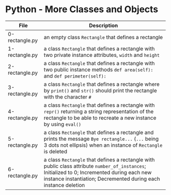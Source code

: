 # Python - More Classes and Objects
|File					|Description						|
|-----------------------------|-----------------------------------------------|
|0-rectangle.py			|an empty class `Rectangle` that defines a rectangle	|
|1-rectangle.py			|a class `Rectangle` that defines a rectangle with two private instance attributes, `width` and `height`|
|2-rectangle.py			| a class `Rectangle` that defines a rectangle with two public instance methods `def area(self):` and `def perimeter(self):`|
|3-rectangle.py			|a class `Rectangle` that defines a rectangle where by `print()` and `str()` should print the rectangle with the character `#`|
|4-rectangle.py			|a class `Rectangle` that defines a rectangle with `repr()` returning a string representation of the rectangle to be able to recreate a new instance by using `eval()` |
|5-rectangle.py			|a class `Rectangle` that defines a rectangle and prints the message `Bye rectangle...` (`...` being 3 dots not ellipsis) when an instance of `Rectangle` is deleted |
|6-rectangle.py			|a class `Rectangle` that defines a rectangle with public class attribute `number_of_instances`; Initialized to 0; Incremented during each new instance instantiation; Decremented during each instance deletion|

